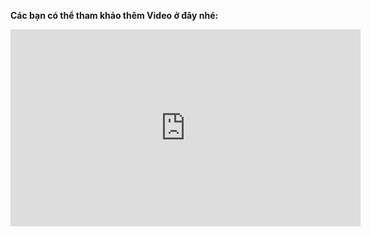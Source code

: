 **Các bạn có thể tham khảo thêm Video ở đây nhé:**
<iframe width="560" height="315" src="https://www.youtube.com/embed/Tdb0adcdz5w" frameborder="0" allow="accelerometer; autoplay; encrypted-media; gyroscope; picture-in-picture" allowfullscreen></iframe>